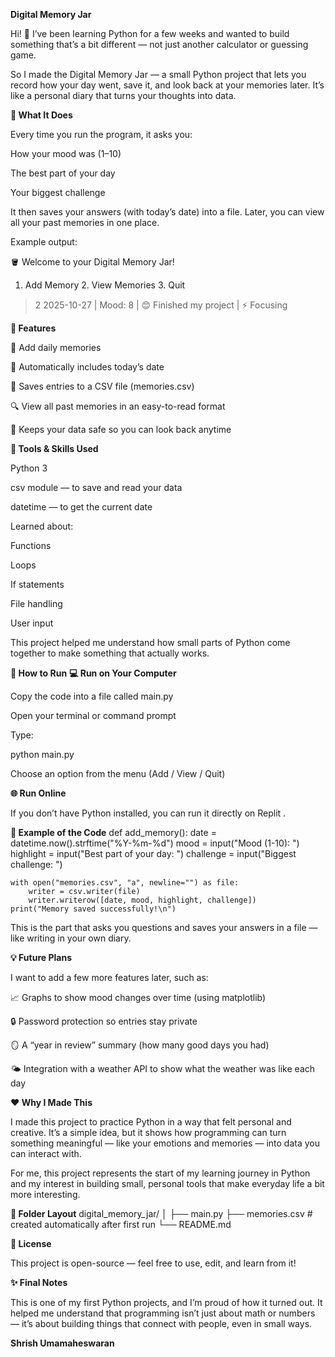 **Digital Memory Jar**

Hi! 👋 I’ve been learning Python for a few weeks and wanted to build something that’s a bit different — not just another calculator or guessing game.

So I made the Digital Memory Jar — a small Python project that lets you record how your day went, save it, and look back at your memories later. It’s like a personal diary that turns your thoughts into data.

**🌟 What It Does**

Every time you run the program, it asks you:

How your mood was (1–10)

The best part of your day

Your biggest challenge

It then saves your answers (with today’s date) into a file.
Later, you can view all your past memories in one place.

Example output:

🪣 Welcome to your Digital Memory Jar!
1. Add Memory  2. View Memories  3. Quit
> 2
2025-10-27 | Mood: 8 | 😊 Finished my project | ⚡ Focusing

**💾 Features**

🧠 Add daily memories

📅 Automatically includes today’s date

💾 Saves entries to a CSV file (memories.csv)

🔍 View all past memories in an easy-to-read format

📂 Keeps your data safe so you can look back anytime

**🧰 Tools & Skills Used**

Python 3

csv module — to save and read your data

datetime — to get the current date

Learned about:

Functions

Loops

If statements

File handling

User input

This project helped me understand how small parts of Python come together to make something that actually works.

**🚀 How to Run**
**💻 Run on Your Computer**

Copy the code into a file called main.py

Open your terminal or command prompt

Type:

python main.py


Choose an option from the menu (Add / View / Quit)

**🌐 Run Online**

If you don’t have Python installed, you can run it directly on Replit
.

**🧩 Example of the Code**
def add_memory():
    date = datetime.now().strftime("%Y-%m-%d")
    mood = input("Mood (1-10): ")
    highlight = input("Best part of your day: ")
    challenge = input("Biggest challenge: ")

    with open("memories.csv", "a", newline="") as file:
        writer = csv.writer(file)
        writer.writerow([date, mood, highlight, challenge])
    print("Memory saved successfully!\n")


This is the part that asks you questions and saves your answers in a file — like writing in your own diary.

**💡 Future Plans**

I want to add a few more features later, such as:

📈 Graphs to show mood changes over time (using matplotlib)

🔒 Password protection so entries stay private

🪞 A “year in review” summary (how many good days you had)

🌤 Integration with a weather API to show what the weather was like each day

**❤️ Why I Made This**

I made this project to practice Python in a way that felt personal and creative.
It’s a simple idea, but it shows how programming can turn something meaningful — like your emotions and memories — into data you can interact with.

For me, this project represents the start of my learning journey in Python and my interest in building small, personal tools that make everyday life a bit more interesting.

**📂 Folder Layout**
digital_memory_jar/
│
├── main.py
├── memories.csv   # created automatically after first run
└── README.md

**📜 License**

This project is open-source — feel free to use, edit, and learn from it!

**✨ Final Notes**

This is one of my first Python projects, and I’m proud of how it turned out.
It helped me understand that programming isn’t just about math or numbers — it’s about building things that connect with people, even in small ways.

**Shrish Umamaheswaran**

